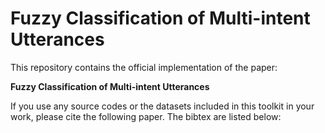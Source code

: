 # Fuzzy Classification of Multi-intent Utterances

This repository contains the official implementation of the paper:

**Fuzzy Classification of Multi-intent Utterances**

If you use any source codes or the datasets included in this toolkit in your work, please cite the following paper. The bibtex are listed below:
